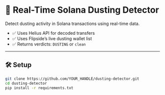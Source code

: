 # 🧹 Real-Time Solana Dusting Detector

Detect dusting activity in Solana transactions using real-time data.

- ✅ Uses Helius API for decoded transfers
- ✅ Uses Flipside’s live dusting wallet list
- ✅ Returns verdicts: `DUSTING` or `clean`

---

## 🛠 Setup

```bash
git clone https://github.com/YOUR_HANDLE/dusting-detector.git
cd dusting-detector
pip install -r requirements.txt
